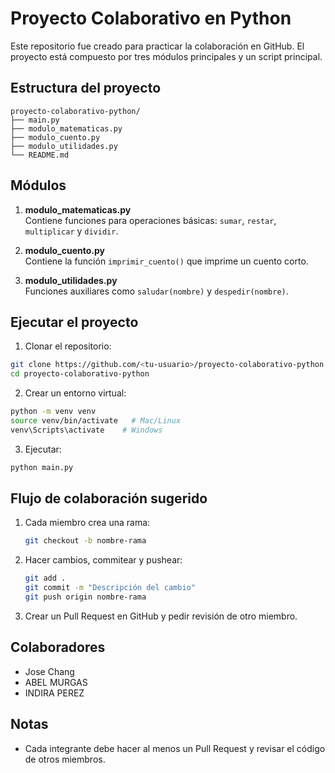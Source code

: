 # Proyecto Colaborativo en Python

Este repositorio fue creado para practicar la colaboración en GitHub.
El proyecto está compuesto por tres módulos principales y un script principal.

## Estructura del proyecto

```
proyecto-colaborativo-python/
├── main.py
├── modulo_matematicas.py
├── modulo_cuento.py
├── modulo_utilidades.py
└── README.md
```

## Módulos

1. **modulo_matematicas.py**  
   Contiene funciones para operaciones básicas: `sumar`, `restar`, `multiplicar` y `dividir`.

2. **modulo_cuento.py**  
   Contiene la función `imprimir_cuento()` que imprime un cuento corto.

3. **modulo_utilidades.py**  
   Funciones auxiliares como `saludar(nombre)` y `despedir(nombre)`.

## Ejecutar el proyecto

1. Clonar el repositorio:
```bash
git clone https://github.com/<tu-usuario>/proyecto-colaborativo-python.git
cd proyecto-colaborativo-python
```

2. Crear un entorno virtual:
```bash
python -m venv venv
source venv/bin/activate   # Mac/Linux
venv\Scripts\activate    # Windows
```

3. Ejecutar:
```bash
python main.py
```

## Flujo de colaboración sugerido

1. Cada miembro crea una rama:
   ```bash
   git checkout -b nombre-rama
   ```

2. Hacer cambios, commitear y pushear:
   ```bash
   git add .
   git commit -m "Descripción del cambio"
   git push origin nombre-rama
   ```

3. Crear un Pull Request en GitHub y pedir revisión de otro miembro.

## Colaboradores

- Jose Chang
- ABEL MURGAS
- INDIRA PEREZ

## Notas

- Cada integrante debe hacer al menos un Pull Request y revisar el código de otros miembros.
